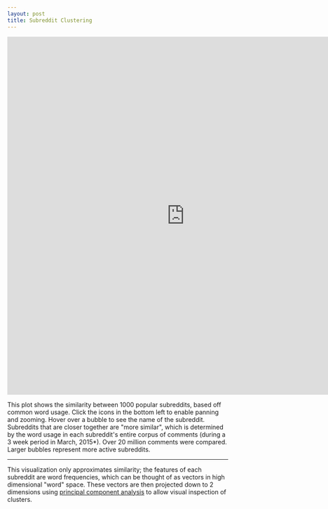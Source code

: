 ```yaml
---
layout: post
title: Subreddit Clustering
---
```


<iframe src="https://vida.io/gists/vn2hn29qg8H6a6DwN/index.html" seamless frameborder="0" width="808" height="816"></iframe>

This plot shows the similarity between 1000 popular subreddits, based off common word usage. Click the icons in the bottom left to enable panning and zooming. Hover over a bubble to see the name of the subreddit.  Subreddits that are closer together are "more similar", which is determined by the word usage in each subreddit's entire corpus of comments (during a 3 week period in March, 2015*). Over 20 million comments were compared. Larger bubbles represent more active subreddits. 

*** 

This visualization only approximates similarity; the features of each subreddit are word frequencies, which can be thought of as vectors in high dimensional "word" space. These vectors are then projected down to 2 dimensions using [principal component analysis](https://en.wikipedia.org/wiki/Principal_component_analysis) to allow visual inspection of clusters. 
